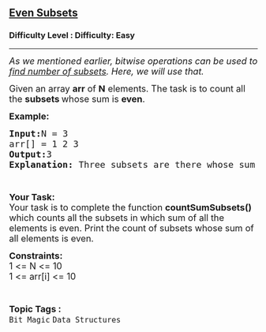 <h2><a href="https://www.geeksforgeeks.org/problems/even-subsets/1?page=4&category=Bit%20Magic&sortBy=difficulty">Even Subsets</a></h2><h3>Difficulty Level : Difficulty: Easy</h3><hr><div class="problems_problem_content__Xm_eO"><p><em><span style="font-size:18px">As we mentioned earlier, bitwise operations can be used to <a href="https://www.geeksforgeeks.org/power-set/">find number of subsets</a>. Here, we will use that.</span></em></p>

<p><span style="font-size:18px">Given an array <strong>arr</strong> of <strong>N</strong> elements. The task is to count all the <strong>subsets </strong>whose sum is <strong>even</strong>.</span></p>

<p><span style="font-size:18px"><strong>Example:</strong></span></p>

<pre><span style="font-size:18px"><strong>Input:</strong>N = 3
arr[] = 1 2 3
<strong>Output:</strong>3
<strong>Explanation: </strong>Three subsets are there whose sum of elements is even. Subsets are (3, 2, 1), (1, 3), (2).</span></pre>

<p>&nbsp;</p>

<p><span style="font-size:18px"><strong>Your Task:</strong><br>
Your task is to complete the function <strong>countSumSubsets()</strong> which counts all the subsets in which sum of all the elements is even. Print the count of subsets whose sum of all elements is even.</span></p>

<p><span style="font-size:18px"><strong>Constraints:</strong><br>
1 &lt;= N &lt;= 10<br>
1 &lt;= arr[i] &lt;= 10</span></p>
</div><br><p><span style=font-size:18px><strong>Topic Tags : </strong><br><code>Bit Magic</code>&nbsp;<code>Data Structures</code>&nbsp;